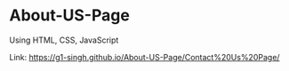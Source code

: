 # About-US-Page
Using HTML, CSS, JavaScript


Link: https://g1-singh.github.io/About-US-Page/Contact%20Us%20Page/
